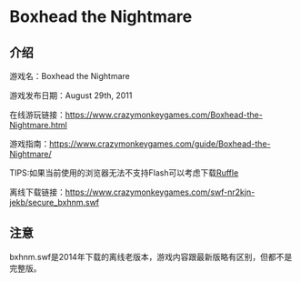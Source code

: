 # Boxhead the Nightmare

## 介绍

游戏名：Boxhead the Nightmare

游戏发布日期：August 29th, 2011

在线游玩链接：https://www.crazymonkeygames.com/Boxhead-the-Nightmare.html

游戏指南：https://www.crazymonkeygames.com/guide/Boxhead-the-Nightmare/

TIPS:如果当前使用的浏览器无法不支持Flash可以考虑下载[Ruffle](https://ruffle.rs/)

离线下载链接：https://www.crazymonkeygames.com/swf-nr2kjn-jekb/secure_bxhnm.swf

## 注意

bxhnm.swf是2014年下载的离线老版本，游戏内容跟最新版略有区别，但都不是完整版。
